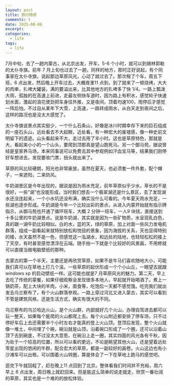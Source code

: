 ```yaml
---
layout: post
title: 旅行随感
comments: t
date: 2025-08-06
excerpt:
categories:
  - life
tags:
  - life
---
```


7月中旬，去了一趟内蒙古，从北京出发，开车，5-6 个小时，就可以到锡林郭勒的太仆寺旗。前年 7 月上旬也过去了一趟，同样的地方，那时正好说起，有个同事家在太仆寺旗，说起那边草原风光，心动了就过去了。那次租了个车，周五下班，6 点出发，然后晚上开车过去，大概夜里11 点到，到了就来了一顿烧烤，大大的肉串，扎啤大罐装，满的要溢出来，比其他地方的扎啤多了快 1/4。一路上瓢泼大雨，孤独的在高速上前进，走最左侧快车道时，因为路上有积水，感觉轮子快速划水面，激起的浪花使劲把车身往外推，又是夜间，顶着均速100，雨停后才感觉一阵后怕。不过自从某年下大雪，上高速，一路转成雨水，从白天走到夜间之后，这样的路况也是没太大感觉了。

太仆寺旗说景点其实挺少，一个什么石条山，好像是冰川时期幸存下来的巨石组成的一座石头山，远处看去不大起眼，近处看，有一种宏大的废墟感，像一种史前文明留下的遗迹。山头看起来不大，走过去用了半小时。这也是草原特色，那就是大，看起来小小的一个山头，要爬到顶那真是望山跑死马。另一个御马苑，据说曾经是皇家养马场，本来同事说可以免费去其中参观例如汗血宝马等，结果我们刚停好车想进去，发现要收门票，扭头就出来了。

草原的风比较硬朗，阳光也非常豪放，虽然在夏天，也必须套一件外套，配个帽子，一来遮阳，二来防风。

牛奶湖景区是今年出现的，据说是因为雨水充足，前年草原似乎少水，草长的不是很好，一些“湖”也没能形成，当时我们想去一个翡翠湖还是什么景区，去了发现湖水还没连起来，一个小水坑还没布满，确实没什么可看的。今年夏天雨水充足，一些湖也逐步形成。牛奶湖是今年一个比较出彩的景点，从进入内蒙开始就有指示牌指示，从御马苑也开通了循环班车，大概 2 分钟一班车，一人9 块钱，直接送到十多公里的牛奶湖景点。说是牛奶湖，其实就是因为一些矿物质，水呈现乳白色，真的跟一湖牛奶比较相似。白的水，蓝的天，绿的草原，加上对面一些风力发电机群落，组成一副看起来就特别放松和悦目的景象，因为海拔的关系，天也显得特别的矮，水天虽然不是一色，但感觉这一泓湖水，和远处的陆地，也轻轻松松的接上了天空，有时甚至感觉漂浮在云端。随手拍一下就是个比较好的风景画，不用修就可以直接当做电脑壁纸的那种。

去蒙古的第一个半天，主要还是再欣赏草原，如果不是牛马们喜欢随地大小，可能我们真可以在草地上打几个滚。一些草原的起伏形成一个个小山丘，一眼望去就跟 windows xp 的启动壁纸一样。这可能也就是7 月草原风光的魅力。第二天，早上去吃了传统的蒙餐，如果仔细观察会发现很多本地人，早起就开始喝酒了。煮上一锅奶茶，配上大块的羊肉，小米，面食等，吃饱后一天都不感觉饿。吃完我们就出发去乌兰察布了，有个火山群落参观。一路上穿过河北又进入蒙古，其实可以看到不管是建筑风格，还是生活方式，确实有很大的不同。

乌兰察布的乌兰哈达火山，是个火山群，内部就好几个火山，办理自驾进去都可以玩一整天，如果每个能爬的火山都爬上去。每个火山附近都安排了停车场，只不过停好车后上去还需要半个小时左右才能真的登上火山顶。登顶后发现，整个火山就像一堆土，中间埋了个碗，碗沿就是山顶，沿着碗口形成了一个圈，还可以沿着山顶下去到碗底，不过没太大意思。在碗沿上走一圈，其实四面的风光各有千秋，因为处于一个较高的位置，所以可以看的更远，不论是眺望其他火山，还是望着远处零星出现的悠闲的牛群，配合宏大的草原，都是一副较好的画卷。火山这边也有小沙滩车可以出租，可以围着火山转圈，算是体会了一下在草地上跑马的感觉吧。

逛完下午就回程了，赶在晚上11 点回到了北京。整体看我们时间并不充裕，周六早上 6 点出发，周日晚上就赶回来。但是能这么简单的说走就走，欣赏一番壮阔的草原，其实也是一个难的的放松体验。
